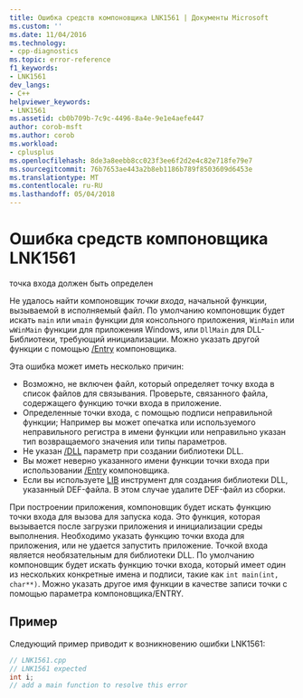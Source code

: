 ```yaml
---
title: Ошибка средств компоновщика LNK1561 | Документы Microsoft
ms.custom: ''
ms.date: 11/04/2016
ms.technology:
- cpp-diagnostics
ms.topic: error-reference
f1_keywords:
- LNK1561
dev_langs:
- C++
helpviewer_keywords:
- LNK1561
ms.assetid: cb0b709b-7c9c-4496-8a4e-9e1e4aefe447
author: corob-msft
ms.author: corob
ms.workload:
- cplusplus
ms.openlocfilehash: 8de3a8eebb8cc023f3ee6f2d2e4c82e718fe79e7
ms.sourcegitcommit: 76b7653ae443a2b8eb1186b789f8503609d6453e
ms.translationtype: MT
ms.contentlocale: ru-RU
ms.lasthandoff: 05/04/2018
---
```

# <a name="linker-tools-error-lnk1561"></a>Ошибка средств компоновщика LNK1561
точка входа должен быть определен  
  
Не удалось найти компоновщик *точки входа*, начальной функции, вызываемой в исполняемый файл. По умолчанию компоновщик будет искать `main` или `wmain` функции для консольного приложения, `WinMain` или `wWinMain` функции для приложения Windows, или `DllMain` для DLL-Библиотеки, требующий инициализации. Можно указать другой функции с помощью [/Entry](../../build/reference/entry-entry-point-symbol.md) компоновщика.  
  
Эта ошибка может иметь несколько причин:  
-   Возможно, не включен файл, который определяет точку входа в список файлов для связывания. Проверьте, связанного файла, содержащего функцию точки входа в приложение.  
-   Определенные точки входа, с помощью подписи неправильной функции; Например вы может опечатка или используемого неправильного регистра в имени функции или неправильно указан тип возвращаемого значения или типы параметров.  
-   Не указан [/DLL](../../build/reference/dll-build-a-dll.md) параметр при создании библиотеки DLL.  
-   Вы может неверно указанного имени функции точки входа при использовании [/Entry](../../build/reference/entry-entry-point-symbol.md) компоновщика.  
-   Если вы используете [LIB](../../build/reference/lib-reference.md) инструмент для создания библиотеки DLL, указанный DEF-файла. В этом случае удалите DEF-файл из сборки.    
  
При построении приложения, компоновщик будет искать функцию точки входа для вызова для запуска кода. Это функция, которая вызывается после загрузки приложения и инициализации среды выполнения. Необходимо указать функцию точки входа для приложения, или не удается запустить приложение. Точкой входа является необязательным для библиотеки DLL. По умолчанию компоновщик будет искать функцию точки входа, который имеет один из нескольких конкретные имена и подписи, такие как `int main(int, char**)`. Можно указать другое имя функции в качестве записи точки с помощью параметра компоновщика/ENTRY.  
  
## <a name="example"></a>Пример  
 Следующий пример приводит к возникновению ошибки LNK1561:  
  
```cpp  
// LNK1561.cpp  
// LNK1561 expected  
int i;  
// add a main function to resolve this error  
```
